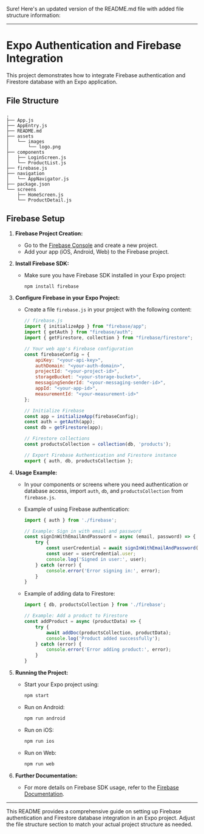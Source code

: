 Sure! Here's an updated version of the README.md file with added file structure information:

---

# Expo Authentication and Firebase Integration

This project demonstrates how to integrate Firebase authentication and Firestore database with an Expo application.

## File Structure

```
.
├── App.js
├── AppEntry.js
├── README.md
├── assets
│   └── images
│       └── logo.png
├── components
│   ├── LoginScreen.js
│   └── ProductList.js
├── firebase.js
├── navigation
│   └── AppNavigator.js
├── package.json
└── screens
    ├── HomeScreen.js
    └── ProductDetail.js
```

## Firebase Setup

1. **Firebase Project Creation:**
   - Go to the [Firebase Console](https://console.firebase.google.com/) and create a new project.
   - Add your app (iOS, Android, Web) to the Firebase project.

2. **Install Firebase SDK:**
   - Make sure you have Firebase SDK installed in your Expo project:
     ```bash
     npm install firebase
     ```

3. **Configure Firebase in your Expo Project:**
   - Create a file `firebase.js` in your project with the following content:

     ```javascript
     // firebase.js
     import { initializeApp } from "firebase/app";
     import { getAuth } from "firebase/auth";
     import { getFirestore, collection } from "firebase/firestore";

     // Your web app's Firebase configuration
     const firebaseConfig = {
         apiKey: "<your-api-key>",
         authDomain: "<your-auth-domain>",
         projectId: "<your-project-id>",
         storageBucket: "<your-storage-bucket>",
         messagingSenderId: "<your-messaging-sender-id>",
         appId: "<your-app-id>",
         measurementId: "<your-measurement-id>"
     };

     // Initialize Firebase
     const app = initializeApp(firebaseConfig);
     const auth = getAuth(app);
     const db = getFirestore(app);

     // Firestore collections
     const productsCollection = collection(db, 'products');

     // Export Firebase Authentication and Firestore instance
     export { auth, db, productsCollection };
     ```

4. **Usage Example:**
   - In your components or screens where you need authentication or database access, import `auth`, `db`, and `productsCollection` from `firebase.js`.
   - Example of using Firebase authentication:
     ```javascript
     import { auth } from './firebase';

     // Example: Sign in with email and password
     const signInWithEmailAndPassword = async (email, password) => {
         try {
             const userCredential = await signInWithEmailAndPassword(auth, email, password);
             const user = userCredential.user;
             console.log('Signed in user:', user);
         } catch (error) {
             console.error('Error signing in:', error);
         }
     }
     ```

   - Example of adding data to Firestore:
     ```javascript
     import { db, productsCollection } from './firebase';

     // Example: Add a product to Firestore
     const addProduct = async (productData) => {
         try {
             await addDoc(productsCollection, productData);
             console.log('Product added successfully');
         } catch (error) {
             console.error('Error adding product:', error);
         }
     }
     ```

5. **Running the Project:**
   - Start your Expo project using:
     ```bash
     npm start
     ```

   - Run on Android:
     ```bash
     npm run android
     ```

   - Run on iOS:
     ```bash
     npm run ios
     ```

   - Run on Web:
     ```bash
     npm run web
     ```

6. **Further Documentation:**
   - For more details on Firebase SDK usage, refer to the [Firebase Documentation](https://firebase.google.com/docs).

---

This README provides a comprehensive guide on setting up Firebase authentication and Firestore database integration in an Expo project. Adjust the file structure section to match your actual project structure as needed.
